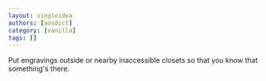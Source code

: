 ```yaml
---
layout: singleidea
authors: [aosdict]
category: [vanilla]
tags: []
---
```

Put engravings outside or nearby inaccessible closets so that you know that something's there.
